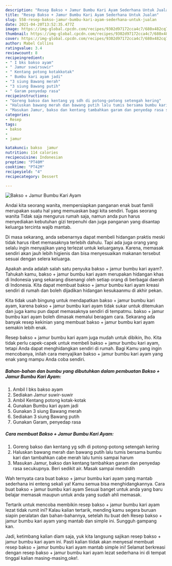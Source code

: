 ```yaml
---
description: "Resep Bakso + Jamur Bumbu Kari Ayam Sederhana Untuk Jualan"
title: "Resep Bakso + Jamur Bumbu Kari Ayam Sederhana Untuk Jualan"
slug: 558-resep-bakso-jamur-bumbu-kari-ayam-sederhana-untuk-jualan
date: 2021-04-20T13:52:35.477Z
image: https://img-global.cpcdn.com/recipes/9302d97172cca4c7/680x482cq70/bakso-jamur-bumbu-kari-ayam-foto-resep-utama.jpg
thumbnail: https://img-global.cpcdn.com/recipes/9302d97172cca4c7/680x482cq70/bakso-jamur-bumbu-kari-ayam-foto-resep-utama.jpg
cover: https://img-global.cpcdn.com/recipes/9302d97172cca4c7/680x482cq70/bakso-jamur-bumbu-kari-ayam-foto-resep-utama.jpg
author: Mabel Collins
ratingvalue: 3.4
reviewcount: 8
recipeingredient:
- " I bks bakso ayam"
- " Jamur suwirsuwir"
- " Kentang potong kotakkotak"
- " Bumbu kari ayam jadi"
- "3 siung Bawang merah"
- "3 siung Bawang putih"
- " Garam penyedap rasa"
recipeinstructions:
- "Goreng bakso dan kentang yg sdh di potong-potong setengah kering"
- "Haluskan bawang merah dan bawang putih lalu tumis bersama bumbu kari dan tambahkan cabe merah lalu tumis sampai harum"
- "Masukan Jamur, bakso dan kentang tambahkan garam dan penyedap rasa secukupnya. Beri sedikit air. Masak sampai mendidih"
categories:
- Resep
tags:
- bakso
- 
- jamur

katakunci: bakso  jamur 
nutrition: 114 calories
recipecuisine: Indonesian
preptime: "PT40M"
cooktime: "PT42M"
recipeyield: "4"
recipecategory: Dessert

---
```



![Bakso + Jamur Bumbu Kari Ayam](https://img-global.cpcdn.com/recipes/9302d97172cca4c7/680x482cq70/bakso-jamur-bumbu-kari-ayam-foto-resep-utama.jpg)

Andai kita seorang wanita, mempersiapkan panganan enak buat famili merupakan suatu hal yang memuaskan bagi kita sendiri. Tugas seorang  wanita Tidak saja mengurus rumah saja, namun anda pun harus menyediakan kebutuhan gizi terpenuhi dan juga panganan yang disantap keluarga tercinta wajib mantab.

Di masa  sekarang, anda sebenarnya dapat membeli hidangan praktis meski tidak harus ribet memasaknya terlebih dahulu. Tapi ada juga orang yang selalu ingin menyajikan yang terlezat untuk keluarganya. Karena, memasak sendiri akan jauh lebih higienis dan bisa menyesuaikan makanan tersebut sesuai dengan selera keluarga. 



Apakah anda adalah salah satu penyuka bakso + jamur bumbu kari ayam?. Tahukah kamu, bakso + jamur bumbu kari ayam merupakan hidangan khas di Indonesia yang sekarang disenangi oleh setiap orang di berbagai daerah di Indonesia. Kita dapat membuat bakso + jamur bumbu kari ayam kreasi sendiri di rumah dan boleh dijadikan hidangan kesukaanmu di akhir pekan.

Kita tidak usah bingung untuk mendapatkan bakso + jamur bumbu kari ayam, karena bakso + jamur bumbu kari ayam tidak sukar untuk ditemukan dan juga kamu pun dapat memasaknya sendiri di tempatmu. bakso + jamur bumbu kari ayam boleh dimasak memalui beragam cara. Sekarang ada banyak resep kekinian yang membuat bakso + jamur bumbu kari ayam semakin lebih enak.

Resep bakso + jamur bumbu kari ayam juga mudah untuk dibikin, lho. Kita tidak perlu capek-capek untuk membeli bakso + jamur bumbu kari ayam, tetapi Anda dapat menghidangkan sendiri di rumah. Bagi Kamu yang ingin mencobanya, inilah cara menyajikan bakso + jamur bumbu kari ayam yang enak yang mampu Anda coba sendiri.

<!--inarticleads1-->

##### Bahan-bahan dan bumbu yang dibutuhkan dalam pembuatan Bakso + Jamur Bumbu Kari Ayam:

1. Ambil  I bks bakso ayam
1. Sediakan  Jamur suwir-suwir
1. Ambil  Kentang potong kotak-kotak
1. Gunakan  Bumbu kari ayam jadi
1. Gunakan 3 siung Bawang merah
1. Sediakan 3 siung Bawang putih
1. Gunakan  Garam, penyedap rasa




<!--inarticleads2-->

##### Cara membuat Bakso + Jamur Bumbu Kari Ayam:

1. Goreng bakso dan kentang yg sdh di potong-potong setengah kering
1. Haluskan bawang merah dan bawang putih lalu tumis bersama bumbu kari dan tambahkan cabe merah lalu tumis sampai harum
1. Masukan Jamur, bakso dan kentang tambahkan garam dan penyedap rasa secukupnya. Beri sedikit air. Masak sampai mendidih




Wah ternyata cara buat bakso + jamur bumbu kari ayam yang mantab sederhana ini enteng sekali ya! Kamu semua bisa menghidangkannya. Cara buat bakso + jamur bumbu kari ayam Sesuai banget untuk anda yang baru belajar memasak maupun untuk anda yang sudah ahli memasak.

Tertarik untuk mencoba membikin resep bakso + jamur bumbu kari ayam lezat tidak rumit ini? Kalau kalian tertarik, mending kamu segera buruan siapin peralatan dan bahan-bahannya, setelah itu buat deh Resep bakso + jamur bumbu kari ayam yang mantab dan simple ini. Sungguh gampang kan. 

Jadi, ketimbang kalian diam saja, yuk kita langsung sajikan resep bakso + jamur bumbu kari ayam ini. Pasti kalian tiidak akan menyesal membuat resep bakso + jamur bumbu kari ayam mantab simple ini! Selamat berkreasi dengan resep bakso + jamur bumbu kari ayam lezat sederhana ini di tempat tinggal kalian masing-masing,oke!.

